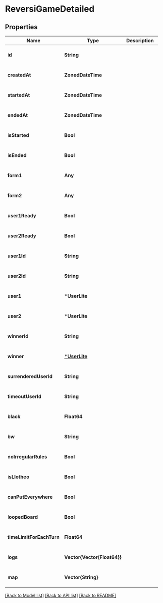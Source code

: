 # ReversiGameDetailed


## Properties
Name | Type | Description | Notes
------------ | ------------- | ------------- | -------------
**id** | **String** |  | [default to nothing]
**createdAt** | **ZonedDateTime** |  | [default to nothing]
**startedAt** | **ZonedDateTime** |  | [default to nothing]
**endedAt** | **ZonedDateTime** |  | [default to nothing]
**isStarted** | **Bool** |  | [default to nothing]
**isEnded** | **Bool** |  | [default to nothing]
**form1** | **Any** |  | [default to nothing]
**form2** | **Any** |  | [default to nothing]
**user1Ready** | **Bool** |  | [default to nothing]
**user2Ready** | **Bool** |  | [default to nothing]
**user1Id** | **String** |  | [default to nothing]
**user2Id** | **String** |  | [default to nothing]
**user1** | ***UserLite** |  | [default to nothing]
**user2** | ***UserLite** |  | [default to nothing]
**winnerId** | **String** |  | [default to nothing]
**winner** | [***UserLite**](UserLite.md) |  | [default to nothing]
**surrenderedUserId** | **String** |  | [default to nothing]
**timeoutUserId** | **String** |  | [default to nothing]
**black** | **Float64** |  | [default to nothing]
**bw** | **String** |  | [default to nothing]
**noIrregularRules** | **Bool** |  | [default to nothing]
**isLlotheo** | **Bool** |  | [default to nothing]
**canPutEverywhere** | **Bool** |  | [default to nothing]
**loopedBoard** | **Bool** |  | [default to nothing]
**timeLimitForEachTurn** | **Float64** |  | [default to nothing]
**logs** | **Vector{Vector{Float64}}** |  | [default to nothing]
**map** | **Vector{String}** |  | [default to nothing]


[[Back to Model list]](../README.md#models) [[Back to API list]](../README.md#api-endpoints) [[Back to README]](../README.md)


